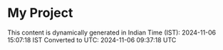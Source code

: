 # My Project

This content is dynamically generated in Indian Time (IST): 2024-11-06 15:07:18 IST
Converted to UTC: 2024-11-06 09:37:18 UTC
